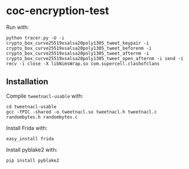 # coc-encryption-test

Run with:

    python tracer.py -U -i crypto_box_curve25519xsalsa20poly1305_tweet_keypair -i crypto_box_curve25519xsalsa20poly1305_tweet_beforenm -i crypto_box_curve25519xsalsa20poly1305_tweet_afternm -i crypto_box_curve25519xsalsa20poly1305_tweet_open_afternm -i send -i recv -i close -X libNimsWrap.so com.supercell.clashofclans

## Installation

Compile `tweetnacl-usable` with:

    cd tweetnacl-usable
    gcc -fPIC -shared -o tweetnacl.so tweetnacl.h tweetnacl.c randombytes.h randombytes.c

Install Frida with:

    easy_install frida

Install pyblake2 with:

    pip install pyblake2
